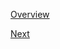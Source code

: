 [Overview](https://github.com/paulowe/gcp/blob/main/readme.md)

[Next](https://github.com/paulowe/gcp/blob/main/stackdriver.md)
